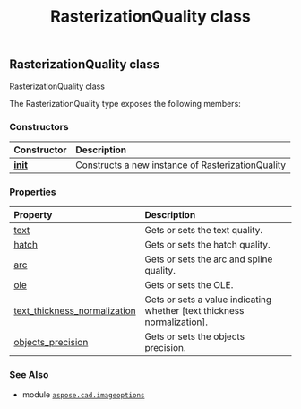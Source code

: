 ﻿---
title: RasterizationQuality class
second_title: Aspose.CAD for Python via .NET API References
description: 
type: docs
weight: 320
url: /python-net/aspose.cad.imageoptions/rasterizationquality/
is_root: false
---

## RasterizationQuality class

RasterizationQuality class



The RasterizationQuality type exposes the following members:

### Constructors
| Constructor | Description |
| :- | :- |
| [__init__](/cad/python-net/aspose.cad.imageoptions/rasterizationquality/__init__/#) | Constructs a new instance of RasterizationQuality |


### Properties
| Property | Description |
| :- | :- |
| [text](/cad/python-net/aspose.cad.imageoptions/rasterizationquality/text) | Gets or sets the text quality. |
| [hatch](/cad/python-net/aspose.cad.imageoptions/rasterizationquality/hatch) | Gets or sets the hatch quality. |
| [arc](/cad/python-net/aspose.cad.imageoptions/rasterizationquality/arc) | Gets or sets the arc and spline quality. |
| [ole](/cad/python-net/aspose.cad.imageoptions/rasterizationquality/ole) | Gets or sets the OLE. |
| [text_thickness_normalization](/cad/python-net/aspose.cad.imageoptions/rasterizationquality/text_thickness_normalization) | Gets or sets a value indicating whether [text thickness normalization]. |
| [objects_precision](/cad/python-net/aspose.cad.imageoptions/rasterizationquality/objects_precision) | Gets or sets the objects precision. |



### See Also
* module [`aspose.cad.imageoptions`](..)
